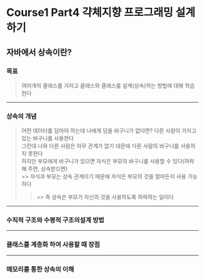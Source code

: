 # Course1 Part4 갹체지향 프로그래밍 설계하기   

## 자바에서 상속이란?

### 목표
> 여러개의 클래스를 가지고 클래스와 클래스를 설계(상속)하는 방법에 대해 학습한다
---
### 상속의 개념
> 어떤 데이터를 담아야 하는데 나에게 담을 바구니가 없다면? 다른 사람이 가지고 있는 바구니를 사용한다    
> 그런데 나와 다른 사람은 아무 관계가 없기 대문에 다른 사람의 바구니를 사용하지 못한다    
> 하지만 부모에게 바구니가 있으면 자식은 부모의 바구니를 사용할 수 있다(허락해 주면, 상속받으면)   
> => 자식과 부모는 상속 관계이기 때문에 자식은 부모의 것을 얼마든지 사용 가능하다
>> => 즉 상속은 부모가 자신의 것을 사용하도록 허락하는 일이다


---

### 수직적 구조와 수평적 구조의설계 방법


---

### 클래스를 계층화 하여 사용할 때 장점


---

### 메모리를 통한 상속의 이해
